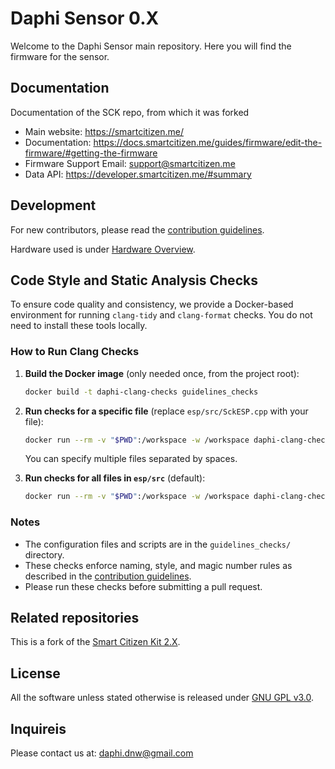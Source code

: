 # Daphi Sensor 0.X

Welcome to the Daphi Sensor main repository. Here you will find the firmware for the sensor.

## Documentation
Documentation of the SCK repo, from which it was forked
- Main website: https://smartcitizen.me/
- Documentation: https://docs.smartcitizen.me/guides/firmware/edit-the-firmware/#getting-the-firmware
- Firmware Support Email: support@smartcitizen.me
- Data API: https://developer.smartcitizen.me/#summary

## Development

For new contributors, please read the [contribution guidelines](https://github.com/Daphi-Prevent-FLW/Daphi-Sensor/wiki/Contributing).

Hardware used is under [Hardware Overview](https://github.com/Daphi-Prevent-FLW/Daphi-Sensor/wiki/Hardware-Specifications).

## Code Style and Static Analysis Checks

To ensure code quality and consistency, we provide a Docker-based environment for running `clang-tidy` and `clang-format` checks. You do not need to install these tools locally.

### How to Run Clang Checks

1. **Build the Docker image** (only needed once, from the project root):

    ```sh
    docker build -t daphi-clang-checks guidelines_checks
    ```

2. **Run checks for a specific file** (replace `esp/src/SckESP.cpp` with your file):

    ```sh
    docker run --rm -v "$PWD":/workspace -w /workspace daphi-clang-checks sh /workspace/guidelines_checks/run-clang-checks.sh esp/src/SckESP.cpp
    ```

   You can specify multiple files separated by spaces.

3. **Run checks for all files in `esp/src`** (default):

    ```sh
    docker run --rm -v "$PWD":/workspace -w /workspace daphi-clang-checks
    ```

### Notes

- The configuration files and scripts are in the `guidelines_checks/` directory.
- These checks enforce naming, style, and magic number rules as described in the  [contribution guidelines](https://github.com/Daphi-Prevent-FLW/Daphi-Sensor/wiki/Contributing).
- Please run these checks before submitting a pull request.


## Related repositories

This is a fork of the [Smart Citizen Kit 2.X](https://github.com/fablabbcn/smartcitizen-kit-2x).

## License

All the software unless stated otherwise is released under [GNU GPL v3.0](https://github.com/fablabbcn/smartcitizen-kit-20/blob/master/LICENSE).

## Inquireis

Please contact us at: daphi.dnw@gmail.com
